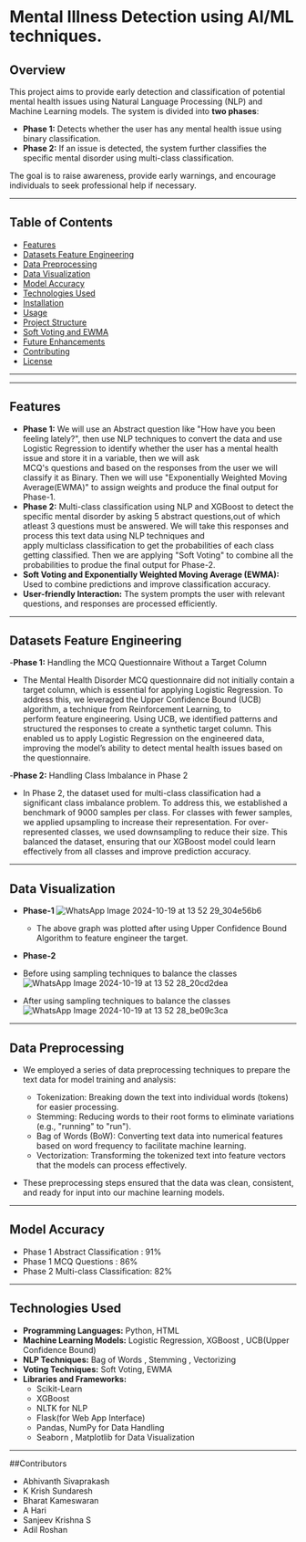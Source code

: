 # Mental Illness Detection using AI/ML techniques.

## Overview
This project aims to provide early detection and classification of potential mental health issues using Natural Language Processing (NLP) and Machine Learning models. The system is divided into **two phases**:
- **Phase 1:** Detects whether the user has any mental health issue using binary classification.
- **Phase 2:** If an issue is detected, the system further classifies the specific mental disorder using multi-class classification.

The goal is to raise awareness, provide early warnings, and encourage individuals to seek professional help if necessary.

---

## Table of Contents
- [Features](#features)
- [Datasets Feature Engineering](#datasets-feature-engineering)
- [Data Preprocessing](#data-preprocessing)
- [Data Visualization](#data-visualization)
- [Model Accuracy](#model-accuracy)
- [Technologies Used](#technologies-used)
- [Installation](#installation)
- [Usage](#usage)
- [Project Structure](#project-structure)
- [Soft Voting and EWMA](#soft-voting-and-ewma)
- [Future Enhancements](#future-enhancements)
- [Contributing](#contributing)
- [License](#license)

---
---

## Features
  - **Phase 1:** We will use an Abstract question like "How have you been feeling lately?", then use NLP techniques to convert the data and use Logistic Regression to identify whether the user has a mental health issue and store it in a variable, then we will ask     
    MCQ's questions and based on the responses from the user we will classify it as Binary. Then we will use "Exponentially Weighted Moving Average(EWMA)" to assign weights and produce the final output for Phase-1.
  - **Phase 2:** Multi-class classification using NLP and XGBoost to detect the specific mental disorder by asking 5 abstract questions,out of which atleast 3 questions must be answered. We will take this responses and process this text data using NLP techniques and   
    apply multiclass classification to get the probabilities of each class getting classified. Then we are applying "Soft Voting" to combine all the probabilities to produe the final output for Phase-2.
  - **Soft Voting and Exponentially Weighted Moving Average (EWMA):** Used to combine predictions and improve classification accuracy.
  - **User-friendly Interaction:** The system prompts the user with relevant questions, and responses are processed efficiently.
---
## Datasets Feature Engineering
-**Phase 1:** Handling the MCQ Questionnaire Without a Target Column
  - The Mental Health Disorder MCQ questionnaire did not initially contain a target column, which is essential for applying Logistic Regression. To address this, we leveraged the Upper Confidence Bound (UCB) algorithm, a technique from Reinforcement Learning, to   
    perform feature engineering. Using UCB, we identified patterns and structured the responses to create a synthetic target column. This enabled us to apply Logistic Regression on the engineered data, improving the model’s ability to detect mental health issues based
    on the questionnaire.
    
-**Phase 2:** Handling Class Imbalance in Phase 2
  - In Phase 2, the dataset used for multi-class classification had a significant class imbalance problem. To address this, we established a benchmark of 9000 samples per class. For classes with fewer samples, we applied upsampling to increase their representation. 
    For over-represented classes, we used downsampling to reduce their size. This balanced the dataset, ensuring that our XGBoost model could learn effectively from all classes and improve prediction accuracy.
---
## Data Visualization
- **Phase-1**
    ![WhatsApp Image 2024-10-19 at 13 52 29_304e56b6](https://github.com/user-attachments/assets/4886ae5f-f038-4a4b-8354-c9967e9406c8)
  - The above graph was plotted after using Upper Confidence Bound Algorithm to feature engineer the target.
- **Phase-2**
- Before using sampling techniques to balance the classes
    ![WhatsApp Image 2024-10-19 at 13 52 28_20cd2dea](https://github.com/user-attachments/assets/d253ec37-9382-43a9-a052-b57fc7011a8d)
  
- After using sampling techniques to balance the classes
    ![WhatsApp Image 2024-10-19 at 13 52 28_be09c3ca](https://github.com/user-attachments/assets/f369270d-36db-4308-a1b0-1dcea9649da3)
---
## Data Preprocessing
- We employed a series of data preprocessing techniques to prepare the text data for model training and analysis:

  - Tokenization: Breaking down the text into individual words (tokens) for easier processing.
  - Stemming: Reducing words to their root forms to eliminate variations (e.g., "running" to "run").
  - Bag of Words (BoW): Converting text data into numerical features based on word frequency to facilitate machine learning.
  - Vectorization: Transforming the tokenized text into feature vectors that the models can process effectively.
- These preprocessing steps ensured that the data was clean, consistent, and ready for input into our machine learning models.
---
## Model Accuracy
  - Phase 1 Abstract Classification   : 91%
  - Phase 1 MCQ Questions             : 86%
  - Phase 2 Multi-class Classification: 82%
---
## Technologies Used
  - **Programming Languages:** Python, HTML
  - **Machine Learning Models:** Logistic Regression, XGBoost , UCB(Upper Confidence Bound)
  - **NLP Techniques:** Bag of Words , Stemming , Vectorizing 
  - **Voting Techniques:** Soft Voting, EWMA  
  - **Libraries and Frameworks:**
    - Scikit-Learn
    - XGBoost
    - NLTK for NLP  
    - Flask(for Web App Interface) 
    - Pandas, NumPy for Data Handling
    - Seaborn , Matplotlib for Data Visualization

---
##Contributors
- Abhivanth Sivaprakash
- K Krish Sundaresh
- Bharat Kameswaran
- A Hari
- Sanjeev Krishna S
- Adil Roshan 
